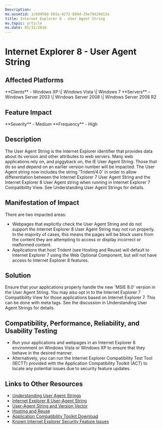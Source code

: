```yaml
---
Description: .
ms.assetid: 1cb0456d-501a-4272-b89d-35e79d29d13a
title: Internet Explorer 8 - User Agent String
ms.topic: article
ms.date: 05/31/2018
---
```


# Internet Explorer 8 - User Agent String

## Affected Platforms

<dl> **Clients** - Windows XP \| Windows Vista \| Windows 7  
**Servers** - Windows Server 2003 \| Windows Server 2008 \| Windows Server 2008 R2  
</dl>

## Feature Impact

<dl> **Severity** - Medium  
**Frequency** - High  
</dl>

## Description

The User Agent String is the Internet Explorer identifier that provides data about its version and other attributes to web servers. Many web applications rely on, and piggyback on, the IE User Agent String. Those that do so and depend on an earlier version number will be impacted. The User Agent string now includes the string 'Trident/4.0' in order to allow differentiation between the Internet Explorer 7 User Agent String and the Internet Explorer 8 User Agent string when running in Internet Explorer 7 Compatibility View. See Understanding User Agent Strings for details.

## Manifestation of Impact

There are two impacted areas:

-   Webpages that explicitly check the User Agent String and do not support the Internet Explorer 8 User Agent String may not run properly. In the majority of cases, this means the pages will be block users from the content they are attempting to access or display incorrect or malformed content.
-   Applications that host Trident (see Hosting and Reuse) will default to Internet Explorer 7 using the Web Optional Component, but will not have access to Internet Explorer 8 features.

## Solution

Ensure that your applications properly handle the new 'MSIE 8.0' version in the User Agent String. You may also opt in to the Internet Explorer 7 Compatibility View for those applications based on Internet Explorer 7. This can be done with meta tags. See the discussion in Understanding User Agent Strings for details.

## Compatibility, Performance, Reliability, and Usability Testing

-   Run your applications and webpages in an Internet Explorer 8 environment on Windows Vista or Windows XP to ensure that they behave in the desired manner.
-   Alternatively, you can run the Internet Explorer Compatibility Test Tool (IECTT) provided with the Application Compatibility Toolkit (ACT) to locate any potential issues due to security feature updates.

## Links to Other Resources

-   [Understanding User Agent Strings](https://msdn.microsoft.com/library/ms537503(v=VS.85).aspx)
-   [Internet Explorer 8 User-Agent String](https://blogs.msdn.com/ie/archive/2008/02/21/the-internet-explorer-8-user-agent-string.aspx)
-   [User-Agent String and Version Vector](https://archive.msdn.microsoft.com/ie8whitepapers)
-   [Hosting and Reuse](https://msdn.microsoft.com/library/Aa752038(v=VS.85).aspx)
-   [Application Compatibility Toolkit Download](https://www.microsoft.com/downloads/details.aspx?FamilyId=24DA89E9-B581-47B0-B45E-492DD6DA2971)
-   [Known Internet Explorer Security Feature Issues](https://technet.microsoft.com/library/cc722079.aspx)

 

 



